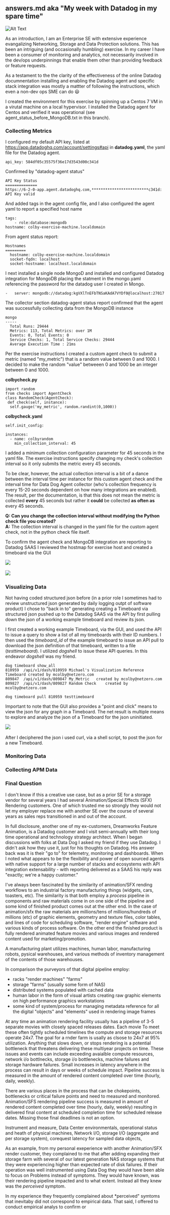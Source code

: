 ## answers.md aka "My week with Datadog in my spare time"    
![Alt Text](https://m.popkey.co/818090/ObDJL.gif)

As an introduction, I am an Enterprise SE with extensive experience evangalizing Networking, Storage and Data Protection solutions.  This has been an intriguing (and occasionally humbling) exercise. In my career I have been a consumer of monitoring and analytics, not necessarily involved in the  dev/ops underpinnings that enable them other than providing feedback or feature requests.

As a testament to the the clarity of the effectiveness of the online Datadog documnentation installing and enabling the Datadog agent and specific stack integration was mostly a mattter of following the instructions, which even a non-dev ops SME can do :smiley:

I created the environment for this exercise by spinning up a Centos 7 VM in a virutal machine on a local hypervisor. I installed the Datadog agent for Centos and verified it was operational (see agent_status_before_MongoDB.txt in this branch). 

### Collecting Metrics    

I configured my default API key, listed at https://app.datadoghq.com/account/settings#api in **datadog.yaml**, the yaml file for the Datadog agent.  

    api_key: 584df05c35575f36e17d3543d00c341d  

Confirmed by "datadog-agent status"     

    API Key Status    
    ==============    
    https://6-2-0-app.agent.datadoghq.com,*************************c341d: API Key valid  
    
And added tags in the agent config file, and I also configured the agent yaml to report a specified host name 

    tags:
        - role:database:mongodb
    hostname: colby-exercise-machine.localdomain  




From agent status report:  

    Hostnames
    =========
      hostname: colby-exercise-machine.localdomain
      socket-fqdn: localhost
      socket-hostname: localhost.localdomain  

I next installed a single node MongoD and installed and configured Datadog integration for MongoDB
placing the statment in the mongo.yaml referencing the password for the datadog user I created in Mongo. 

    -   server: mongodb://datadog:kgVXlTnEFbTNSaKAdA7VYDf0@localhost:27017  
      
The collector section datadog-agent status report confirmed that the agent was successfully collecting data from the MongoDB instance

    mongo
    -----  
      Total Runs: 29444  
      Metrics: 113, Total Metrics: over 1M  
      Events: 0, Total Events: 0  
      Service Checks: 1, Total Service Checks: 29444  
      Average Execution Time : 21ms  

Per the exercise instructions I created a custom agent check to submit a metric (named "my_metric") that is a random value between 0 and 1000.  I decided to make the random "value" betweeen 0 and 1000 be an integer between 0 and 1000. 

**colbycheck.py**  

    import random
    from checks import AgentCheck
    class RandomCheck(AgentCheck):
     def check(self, instance):
      self.gauge('my_metric', random.randint(0,1000))  
 
 **colbycheck.yaml**
 
    self.init_config:

    instances:
      - name: colbyrandom
        min_collection_interval: 45  

I added a minimum collection configuration parameter for 45 seconds in the yaml file.  The exercise instructions specify changing my check's collection interval so it only submits the metric every 45 seconds. 

To be clear, however, the actual collection interval is a bit of a dance between the interval time per instance for this custom agent check and the interval time for Data Dog Agent collector (who's collection frequency is every 15-20 seconds dependent on how many integrations are enabled).  The result, per the documentation, is that this does not mean the metric is collected **every** 45 seconds but rather it **could** be collected **as often as** every 45 seconds.  


**Q: Can you change the collection interval without modifying the Python check file you created?**  
**A:** The collection interval is changed in the yaml file for the custom agent check, not in the python check file itself. 

To confirm the agent check and MongoDB integration are reporting to Datadog SAAS I reviewed the hostmap for exercise host and created a timeboard via the GUI   

![](hostmap.jpg)  &nbsp;&nbsp;&nbsp;&nbsp;
  
![](my_metric-random-integer-dashboard.jpg)  &nbsp;&nbsp;&nbsp;&nbsp;

### Visualizing Data  
Not having coded structured json before (in a prior role I sometimes had to review unstructured json generated by daily logging outpt of software product) I chose to "back in to" generating creating a Timeboard via structured json pushed up to the Datadog SAAS via the API by first pulling down the json of a working example timeboard and review its json. 

I first created a working example Timeboard, via the GUI, and used the API to issue a query to show a list of all my timeboards with  their ID numbers.  I then used the *timeboard_id* of the example timeboard to issue an API pull to download  the json definition of that timeboard, written to a file (*testtimeboard*).  I utilized *dogshell* to issue these API queries.  In this endeavor *dogshell* was my friend.  

    dog timeboard show_all
    810959	/api/v1/dash/810959	Michael's Visualization Reference Timeboard	created by mcolby@netzero.com
    809847	/api/v1/dash/809847	My_Metric	created by mcolby@netzero.com
    809827	/api/v1/dash/809827	Random Check	created by mcolby@netzero.com
  
    dog timeboard pull 810959 testtimeboard  


 Important to note that the GUI also provides a "point and click" means to view the json for any graph in a Timeboard.  The net result is multiple means to explore and analyze the json of a Timeboard for the json uninitiated.  

![](gui_showing_json.jpg)  &nbsp;&nbsp;&nbsp;&nbsp;

After I deciphered the json i used curl, via a shell script, to post the json for a new Timeboard.  


### Monitoring Data  
### Collecting APM Data  
### Final Question  
I don't know if this a creative use case,  but as a prior SE for a storage vendor for several years I had several Animation/Special Effects (SFX) Rendering customers.  One of which trusted me so strongly they would not let my employer replace me with another SE over the course of several years as sales reps transitioned in and out of the account.   

In full disclosure, another one of my ex-customers, Dreamworks Feature Animation, is a Datadog customer and I visit semi-annually with their long time operational and technology strategy architect. When I began discussions with folks at Data Dog I asked my friend if they use Datadog. I didn't ask how they use it, just for his thoughts on Datadog. His answer back was it is their "go to" for telemetry, monitoring and dashboards. When I noted what appears to be the flexibility and power of open sourced agents with native support for a large number of stacks and ecosystems with API integration extensability - with reporting delivered as a SAAS his reply was "exactly;  we're a happy customer."

I've always been fascinated by the similarity of animation/SFX rending workflows to an industrial factory manufacturing things (widgets, cars, toasters, etc).  The similarity is that both employ a *process* pipeline in components and raw materials come in on one side of the pipeline and some kind of finished product comes out at the other end.  In the case of animation/sfx the raw materials are millions/tens of millions/hundreds of millions (etc) of graphic elements, geometry and texture files, color tables, and lines of code for scheduling software, "render engine" software and various kinds of process software. On the other end the finished product is fully rendered animated feature movies and various images and rendered content used for marketing/promotion.  

A manufacturing plant utilizes machines, human labor, manufacturing robots, pysical warehouses, and various methods of inventory management of the contents of those warehouses. 

In comparison the purveyors of that digital pipeline employ:
* racks "render machines" "farms"  
* storage "farms" (usually some form of NAS)
* distributed systems populated with cached data
* human labor in the form of visual artists creating raw graphic elements on high performance graphics workstations
* some kind of system/process for managing metadata reference for all the digital "objects" and "elements" used in rendering image frames 

At any time an animation rendering facility usually has a pipeline of 3-5 separate movies with closely spaced releases dates. Each movie  To meet these often tightly scheduled timelines the compute and storage resources operate 24x7. The goal for a rnder farm is usally as clsose to 24x7 at 95% utilization.  Anything that slows down, or stops rendering is a potential bottleneck that threatens delivering these multiyear projects on time.   These issues and events can include exceeding avaialble compute resources, network i/o bottlnecks, storage i/o bottlenecks, machine failures and storage hardware failures. Small increases in latency anywhere in the process can result in days or weeks of schedule impact.  Pipeline success is measured in the amount of rendered content completed over time (hourly, daily, weekly).  

There are various places in the process that can be chokepoints, bottlenecks or critical failure points and need to measured and monitored. Animation/SFS rendering pipeline success is measured in amount of rendered content completed over time (hourly, daily, weekly) resulting in delivered final content at scheduled completion time for scheduled release dates.  Missing those final deadlines is not an option. 

Instrument and measure, Data Center environmentals, operational status and heath of physical machines, Network I/O, storage I/O (aggregate and per storage system), corequest latency for sampled data objects, 

As an example, from my personal exeperience with another Animation/SFX render customer, they complained to me that after adding expanding their storage farm with several of our latest generation NAS storage systems that they were experiencing higher than expected rate of disk failures.  If their operation was well instrumented using Data Dog they would have been able to focus on Problems instead of symptoms.  They would have known, was their rendering pipeline impacted and to what extent.  Instead all they knew was the *perceived* symptom. 

In my experience they frequently complained about *perceived" symtoms that inevitaby did not correspond to empirical data.  That said, I offered to conduct empirical analys to confirm or 









